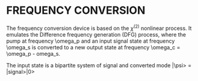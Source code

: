 # FREQUENCY CONVERSION
The frequency conversion device is based on the $\chi^{(2)}$ nonlinear process. It emulates the Difference frequency generation (DFG) process, where the pump at frequency \omega_p
and an input signal state at frequency \omega_s is converted to a new output state at frequency \omega_c = \omega_p - omega_s.

The input state is a bipartite system of signal and converted mode |\psi> = |signal>|0>
